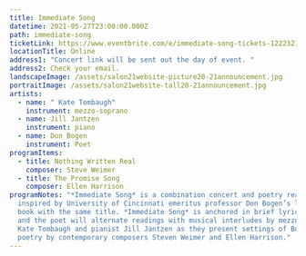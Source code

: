 ```yaml
---
title: Immediate Song
datetime: 2021-05-27T23:00:00.000Z
path: immediate-song
ticketLink: https://www.eventbrite.com/e/immediate-song-tickets-122232160683
locationTitle: Online
address1: "Concert link will be sent out the day of event. "
address2: Check your email.
landscapeImage: /assets/salon21website-picture20-21announcement.jpg
portraitImage: /assets/salon21website-tall20-21announcement.jpg
artists:
  - name: " Kate Tombaugh"
    instrument: mezzo-soprano
  - name: Jill Jantzen
    instrument: piano
  - name: Don Bogen
    instrument: Poet
programItems:
  - title: Nothing Written Real
    composer: Steve Weimer
  - title: The Promise Song
    composer: Ellen Harrison
programNotes: "*Immediate Song* is a combination concert and poetry reading
  inspired by University of Cincinnati emeritus professor Don Bogen’s latest
  book with the same title. *Immediate Song* is anchored in brief lyric poems,
  and the poet will alternate readings with musical interludes by mezzo-soprano
  Kate Tombaugh and pianist Jill Jantzen as they present settings of Bogen’s
  poetry by contemporary composers Steven Weimer and Ellen Harrison."
---
```

